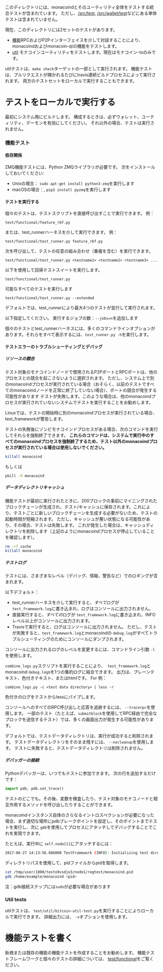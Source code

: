 このディレクトリには、monacoindとそのユーティリティ全体をテストする統合テストが含まれています。
ただし、[/src/test](/src/test), [/src/wallet/test](/src/wallet/test)などにある単体テストは含まれていません。

現在、このディレクトリには2セットのテストがあります。

- [機能](/test/functional)RPCおよびP2Pインターフェイスを介して対話することにより、monacoindおよびmonacoin-qtの機能をテストします。
- [util](/test/util) モナコインユーティリティをテストします。現在はモナコイン-txのみです。


utilテストは、`make check`ターゲットの一部として実行されます。
機能テストは、プルリクエストが開かれるたびにtravis連続ビルドプロセスによって実行されます。 両方のテストセットをローカルで実行することもできます。

# テストをローカルで実行する

最初にシステム用にビルドします。 構成するときは、必ずウォレット、ユーティリティ、デーモンを有効にしてください。 それ以外の場合、テストは実行されません。

### 機能テスト

#### 依存関係

ZMQ機能テストには、Python ZMQライブラリが必要です。
次をインストールしておいてください:

- Unixの場合： `sudo apt-get install python3-zmq`を実行します
- macOSの場合：, `pip3 install pyzmq`を実行します

#### テストを実行する

個々のテストは、テストスクリプトを直接呼び出すことで実行できます。
例：

```
test/functional/feature_rbf.py
```

または、test_runnerハーネスを介して実行できます。
例：

```
test/functional/test_runner.py feature_rbf.py
```

次を呼び出して、テストの任意の組み合わせ（重複を含む）を実行できます。

```
test/functional/test_runner.py <testname1> <testname2> <testname3> ...
```

以下を使用して回帰テストスイートを実行します。

```
test/functional/test_runner.py
```

可能なすべてのテストを実行します

```
test/functional/test_runner.py --extended
```

デフォルトでは、test_runnerにより最大4つのテストが並行して実行されます。 

以下指定してください。
実行するジョブの数：`--jobs=n`を追加します

個々のテストとtest_runnerハーネスには、多くのコマンドラインオプションがあります。それらをすべて表示するには、`test_runner.py -h`を実行します。

#### テストエラーのトラブルシューティングとデバッグ

##### リソースの競合

テスト対象のモナコインドノードで使用されるP2PポートとRPCポートは、他のプロセスとの競合を起こさないように選択されます。
ただし、システム上で別のmonacoindプロセスが実行されている場合（おそらく、以前のテストですべてのmonacoindノードを正常に終了していない場合）、ポートの競合が発生する可能性があります
テストが失敗します。このような場合は、他のmonacoindプロセスが実行されていないシステムでテストを実行することをお勧めします。

Linuxでは、テストの開始時に別のmonacoindプロセスが実行されている場合、test_frameworkが警告します。

テストの失敗後にゾンビモナコインドプロセスがある場合、次のコマンドを実行してそれらを強制終了できます。
**これらのコマンドは、システムで実行中のすべてのmonacoindプロセスを強制終了するため、テスト以外のmonacoindプロセスが実行されている場合は使用しないでください。**

```bash
killall monacoind
```

もしくは

```bash
pkill -9 monacoind
```


##### データディレクトリキャッシュ

機能テストが最初に実行されたときに、200ブロックの事前にマイニングされたブロックチェーンが生成され、テスト/キャッシュに保存されます。これにより、テストごとに新しいブロックチェーンを生成する必要がないため、テストの起動時間が短縮されます。
ただし、キャッシュが悪い状態になる可能性があり、その場合、テストは失敗します。 これが発生した場合は、キャッシュディレクトリを削除します（上記のようにmonacoindプロセスが停止していることを確認します）。

```bash
rm -rf cache
killall monacoind
```

##### テストログ

テストには、さまざまなレベル（デバッグ、情報、警告など）でのロギングが含まれます。

以下デフォルト：
- test_runnerハーネスを介して実行すると、*すべて*ログが `test_framework.log`に書き込まれ、ログはコンソールに出力されません。
- 直接実行すると、*すべての*ログが `test_framework.log`に書き込まれ、INFOレベル以上がコンソールに出力されます。
- Travisで実行すると、ログはコンソールに出力されません。 ただし、テストが失敗すると、`test_framework.log`とmonacoindの `debug.log`がすべてトラブルシューティングのためにコンソールにダンプされます。

コンソールに出力されるログのレベルを変更するには、コマンドライン引数 `-l`を使用します。

`combine_logs.py`スクリプトを実行することにより、` test_framework.log`とmonacoind `debug.log`sを1つの集約ログに結合できます。
出力は、プレーンテキスト、色付きテキスト、またはhtmlです。 For 例：

```
combine_logs.py -c <test data directory> | less -r
```

色付きのログをテストからlessにパイプします。

コンソールへのすべてのRPC呼び出しと応答を追跡するには、 `--tracerpc`を使用します。 一部のテスト（たとえば、`submitblock`を使用してRPC経由で完全なブロックを送信するテスト）では、多くの画面出力が発生する可能性があります。

デフォルトでは、テストデータディレクトリは、実行が成功すると削除されます。
テストデータディレクトリをそのまま残すには、 `--nocleanup`を使用します。 テストに失敗すると、テストデータディレクトリは削除されません。

##### デバッガーの接続

Pythonデバッガーは、いつでもテストに参加できます。
次の行を追加するだけです：

```py
import pdb; pdb.set_trace()
```

テストのどこでも。その後、変数を検査したり、テスト対象のモナコノードと相互作用するメソッドを呼び出したりすることができます。

monacoindインスタンス自体のさらなるイントロスペクションが必要になった場合、まず適切な場所にpdbブレークポイントを設定し、そのポイントまでテストを実行し、次に `gdb`を使用してプロセスにアタッチしてデバッグすることでこれを実現できます。

たとえば、実行中に `self.node[1]`にアタッチするには：

```bash
2017-06-27 14:13:56.686000 TestFramework (INFO): Initializing test directory /tmp/user/1000/testo9vsdjo3
```

ディレクトリパスを使用して、pidファイルからpidを取得します。

```bash
cat /tmp/user/1000/testo9vsdjo3/node1/regtest/monacoind.pid
gdb /home/example/monacoind <pid>
```

注：gdb接続ステップには`sudo`が必要な場合があります

### Util tests

utilテストは、 `test/util/bitcoin-util-test.py`を実行することによりローカルで実行できます。
詳細出力には、 `-v`オプションを使用します。

# 機能テストを書く

新規または既存の機能の機能テストを作成することをお勧めします。
機能テストフレームワークと個々のテストの詳細については、 [test/functional](/test/functional)をご覧ください。